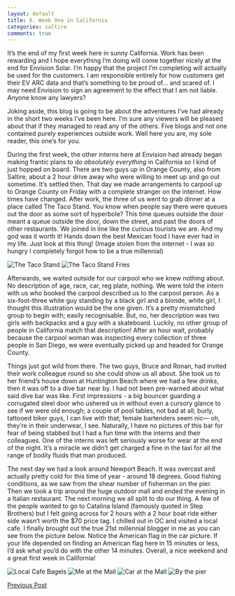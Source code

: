 ```yaml
---
layout: default
title: 6. Week One in California
categories: saltire
comments: true
---
```


It’s the end of my first week here in sunny California. Work has been rewarding and I hope everything I’m doing will come together nicely at the end for Envision Solar. I’m happy that the project I’m completing will actually be used for the customers. I am responsible entirely for how customers get their EV ARC data and that’s something to be proud of… and scared of. I may need Envision to sign an agreement to the effect that I am not liable. Anyone know any lawyers? 

Joking aside, this blog is going to be about the adventures I’ve had already in the short two weeks I’ve been here. I’m sure any viewers will be pleased about that if they managed to read any of the others. Five blogs and not one contained purely experiences outside work. Well here you are, my sole reader, this one’s for you.

During the first week, the other interns here at Envision had already began making frantic plans to do *absolutely everything* in California so I kind of just hopped on board. There are two guys up in Orange County, also from Saltire, about a 2 hour drive away who were willing to meet up and go out sometime. It’s settled then. That day we made arrangements to carpool up to Orange County on Friday with a complete stranger on the internet. How times have changed. After work, the three of us went to grab dinner at a place called The Taco Stand. You know when people say there were queues out the door as some sort of hyperbole? This time queues outside the door meant a queue outside the door, down the street, and past the doors of other restaurants. We joined in line like the curious tourists we are. And my god was it worth it! Hands down the best Mexican food I have ever had in my life. Just look at this thing! (Image stolen from the internet - I was so hungry I completely forgot how to be a true millennial)

![The Taco Stand](/images/tacostand.png) ![The Taco Stand Fries](/images/tacostandfries.jpg)

Afterwards, we waited outside for our carpool who we knew nothing about. No description of age, race, car, reg plate, nothing. We were told the intern with us who booked the carpool described us to the carpool person. As a six-foot-three white guy standing by a black girl and a blonde, white girl, I thought this illustration would be the one given. It’s a pretty mismatched group to begin with; easily recognisable. But, no, her description was two girls with backpacks and a guy with a skateboard. Luckily, no other group of people in California match that description! After an hour wait, probably because the carpool woman was inspecting every collection of three people in San Diego, we were eventually picked up and headed for Orange County.

Things just got wild from there. The two guys, Bruce and Ronan, had invited their work colleague round so she could show us all about. She took us to her friend’s house down at Huntington Beach where we had a few drinks, then it was off to a dive bar near by. I had not been pre-warned about what said dive bar was like. First impressions - a big bouncer guarding a corrugated steel door who ushered us in without even a cursory glance to see if we were old enough; a couple of pool tables, not bad at all; burly, tattooed biker guys, I can live with that; female bartenders seem nic— oh, they’re in their underwear, I see. Naturally, I have no pictures of this bar for fear of being stabbed but I had a fun time with the interns and their colleagues. One of the interns was left seriously worse for wear at the end of the night. It’s a miracle we didn’t get charged a fine in the taxi for all the range of bodily fluids that man produced. 

The next day we had a look around Newport Beach. It was overcast and actually pretty cold for this time of year - around 18 degrees. Good fishing conditions, as we saw from the shear number of fisherman on the pier. Then we took a trip around the huge outdoor mall and ended the evening in a Italian restaurant. The next morning we all split to do our thing. A few of the people wanted to go to Catalina Island (famously quoted in Step Brothers) but I felt going across for 2 hours with a 2 hour boat ride either side wasn’t worth the $70 price tag. I chilled out in OC and visited a local cafe. I finally brought out the true 21st millennial blogger in me as you can see from the picture below. Notice the American flag in the car picture. If your life depended on finding an American flag here in 15 minutes or less, I’d ask what you’d do with the other 14 minutes. Overall, a nice weekend and a great first week in California!

![Local Cafe Bagels](/images/bagel.png) ![Me at the Mall](/images/memall.png) ![Car at the Mall](/images/car.png) ![By the pier](/images/mepier.png)

[Previous Post](ProjectWeekOne.html)
